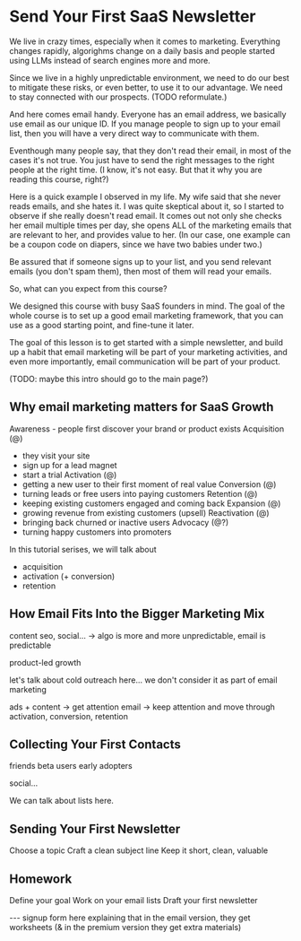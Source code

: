 
# Send Your First SaaS Newsletter

We live in crazy times, especially when it comes to marketing. Everything changes rapidly, algorighms change on a daily basis and people started using LLMs instead of search engines more and more.

Since we live in a highly unpredictable environment, we need to do our best to mitigate these risks, or even better, to use it to our advantage. We need to stay connected with our prospects. (TODO reformulate.)

And here comes email handy. Everyone has an email address, we basically use email as our unique ID. If you manage people to sign up to your email list, then you will have a very direct way to communicate with them.

Eventhough many people say, that they don't read their email, in most of the cases it's not true. You just have to send the right messages to the right people at the right time. (I know, it's not easy. But that it why you are reading this course, right?)

Here is a quick example I observed in my life. My wife said that she never reads emails, and she hates it. I was quite skeptical about it, so I started to observe if she really doesn't read email. It comes out not only she checks her email multiple times per day, she opens ALL of the marketing emails that are relevant to her, and provides value to her. (In our case, one example can be a coupon code on diapers, since we have two babies under two.)

Be assured that if someone signs up to your list, and you send relevant emails (you don't spam them), then most of them will read your emails.

So, what can you expect from this course?

We designed this course with busy SaaS founders in mind. The goal of the whole course is to set up a good email marketing framework, that you can use as a good starting point, and fine-tune it later.

The goal of this lesson is to get started with a simple newsletter, and build up a habit that email marketing will be part of your marketing activities, and even more importantly, email communication will be part of your product.

(TODO: maybe this intro should go to the main page?)

## Why email marketing matters for SaaS Growth

Awareness - people first discover your brand or product exists
Acquisition (@)
  - they visit your site
  - sign up for a lead magnet
  - start a trial
Activation (@)
  - getting a new user to their first moment of real value
Conversion (@)
  - turning leads or free users into paying customers
Retention (@)
  - keeping existing customers engaged and coming back
Expansion (@)
  - growing revenue from existing customers (upsell)
Reactivation (@)
  - bringing back churned or inactive users
Advocacy (@?)
  - turning happy customers into promoters


In this tutorial serises, we will talk about
 - acquisition
 - activation (+ conversion)
 - retention


## How Email Fits Into the Bigger Marketing Mix

content seo, social... -> algo is more and more unpredictable, email is predictable

product-led growth

let's talk about cold outreach here... we don't consider it as part of email marketing

ads + content -> get attention
email -> keep attention and move through activation, conversion, retention

## Collecting Your First Contacts

friends
beta users
early adopters

social...

We can talk about lists here.

## Sending Your First Newsletter

Choose a topic
Craft a clean subject line
Keep it short, clean, valuable


## Homework

Define your goal
Work on your email lists
Draft your first newsletter


--- signup form here explaining that in the email version, they get worksheets (& in the premium version they get extra materials)
